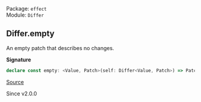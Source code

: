 Package: `effect`<br />
Module: `Differ`<br />

## Differ.empty

An empty patch that describes no changes.

**Signature**

```ts
declare const empty: <Value, Patch>(self: Differ<Value, Patch>) => Patch
```

[Source](https://github.com/Effect-TS/effect/tree/main/packages/effect/src/Differ.ts#L224)

Since v2.0.0